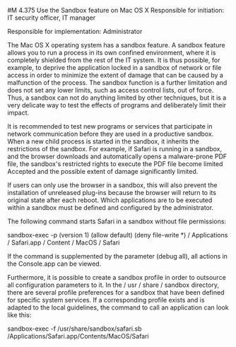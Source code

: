#M 4.375 Use the Sandbox feature on Mac OS X
Responsible for initiation: IT security officer, IT manager

Responsible for implementation: Administrator

The Mac OS X operating system has a sandbox feature. A sandbox feature allows you to run a process in its own confined environment, where it is completely shielded from the rest of the IT system. It is thus possible, for example, to deprive the application locked in a sandbox of network or file access in order to minimize the extent of damage that can be caused by a malfunction of the process. The sandbox function is a further limitation and does not set any lower limits, such as access control lists, out of force. Thus, a sandbox can not do anything limited by other techniques, but it is a very delicate way to test the effects of programs and deliberately limit their impact.

It is recommended to test new programs or services that participate in network communication before they are used in a productive sandbox. When a new child process is started in the sandbox, it inherits the restrictions of the sandbox. For example, if Safari is running in a sandbox, and the browser downloads and automatically opens a malware-prone PDF file, the sandbox's restricted rights to execute the PDF file become limited Accepted and the possible extent of damage significantly limited.

If users can only use the browser in a sandbox, this will also prevent the installation of unreleased plug-ins because the browser will return to its original state after each reboot. Which applications are to be executed within a sandbox must be defined and configured by the administrator.

The following command starts Safari in a sandbox without file permissions:

sandbox-exec -p (version 1) (allow default) (deny file-write *) / Applications / Safari.app / Content / MacOS / Safari

If the command is supplemented by the parameter (debug all), all actions in the Console.app can be viewed.

Furthermore, it is possible to create a sandbox profile in order to outsource all configuration parameters to it. In the / usr / share / sandbox directory, there are several profile preferences for a sandbox that have been defined for specific system services. If a corresponding profile exists and is adapted to the local guidelines, the command to call an application can look like this:

sandbox-exec -f /usr/share/sandbox/safari.sb /Applications/Safari.app/Contents/MacOS/Safari



